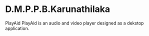 # D.M.P.P.B.Karunathilaka
PlayAid
PlayAid is an audio and video player designed as a dekstop application.
